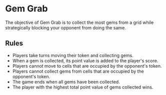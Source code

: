 # Gem Grab

The objective of Gem Grab is to collect the most gems from a grid while strategically blocking your opponent from doing the same.

## Rules
- Players take turns moving their token and collecting gems.
- When a gem is collected, its point value is added to the player's score.
- Players cannot move to cells that are occupied by the opponent's token.
- Players cannot collect gems from cells that are occupied by the opponent's token.
- The game ends when all gems have been collected.
- The player with the highest total point value of gems collected wins.

